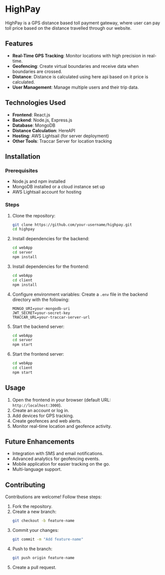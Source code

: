 # HighPay

HighPay is a GPS distance based toll payment gateway, where user can pay toll price based on the distance travelled through our website.

## Features

- **Real-Time GPS Tracking**: Monitor locations with high precision in real-time.
- **Geofencing**: Create virtual boundaries and receive data when boundaries are crossed.
- **Distance**: Distance is calculated using here api based on it price is calculated.
- **User Management**: Manage multiple users and their trip data.

## Technologies Used

- **Frontend**: React.js
- **Backend**: Node.js, Express.js
- **Database**: MongoDB
- **Distance Calculation**: HereAPI
- **Hosting**: AWS Lightsail (for server deployment)
- **Other Tools**: Traccar Server for location tracking

## Installation

### Prerequisites

- Node.js and npm installed
- MongoDB installed or a cloud instance set up
- AWS Lightsail account for hosting

### Steps

1. Clone the repository:
    ```bash
    git clone https://github.com/your-username/highpay.git
    cd highpay
    ```

2. Install dependencies for the backend:
    ```bash
    cd webApp
    cd server
    npm install
    ```

3. Install dependencies for the frontend:
    ```bash
    cd webApp
    cd client
    npm install
    ```

4. Configure environment variables:
   Create a `.env` file in the backend directory with the following:
      ```env
      MONGO_URI=your-mongodb-uri
      JWT_SECRET=your-secret-key
      TRACCAR_URL=your-traccar-server-url
      ```

5. Start the backend server:
    ```bash
    cd webApp
    cd server
    npm start
    ```

6. Start the frontend server:
    ```bash
    cd webApp
    cd client
    npm start
    ```

## Usage

1. Open the frontend in your browser (default URL: `http://localhost:3000`).
2. Create an account or log in.
3. Add devices for GPS tracking.
4. Create geofences and web alerts.
5. Monitor real-time location and geofence activity.

## Future Enhancements

- Integration with SMS and email notifications.
- Advanced analytics for geofencing events.
- Mobile application for easier tracking on the go.
- Multi-language support.

## Contributing

Contributions are welcome! Follow these steps:

1. Fork the repository.
2. Create a new branch:
    ```bash
    git checkout -b feature-name
    ```
3. Commit your changes:
    ```bash
    git commit -m "Add feature-name"
    ```
4. Push to the branch:
    ```bash
    git push origin feature-name
    ```
5. Create a pull request.
